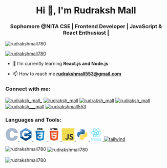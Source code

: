 <h1 align="center">Hi 👋, I'm Rudraksh Mall</h1>
<h3 align="center">Sophomore @NITA CSE | Frontend Developer | JavaScript & React Enthusiast |</h3>

<p align="left"> <img src="https://komarev.com/ghpvc/?username=rudrakshmall780&label=Profile%20views&color=0e75b6&style=flat" alt="rudrakshmall780" /> </p>

<p align="left"> <a href="https://github.com/ryo-ma/github-profile-trophy"><img src="https://github-profile-trophy.vercel.app/?username=rudrakshmall780" alt="rudrakshmall780" /></a> </p>

- 🌱 I’m currently learning **React.js and Node.js**

- 📫 How to reach me **rudrakshmall553@gmail.com**

<h3 align="left">Connect with me:</h3>
<p align="left">
<a href="https://twitter.com/rudraksh_mall_" target="blank"><img align="center" src="https://raw.githubusercontent.com/rahuldkjain/github-profile-readme-generator/master/src/images/icons/Social/twitter.svg" alt="rudraksh_mall_" height="30" width="40" /></a>
<a href="https://instagram.com/rudraksh_mall" target="blank"><img align="center" src="https://raw.githubusercontent.com/rahuldkjain/github-profile-readme-generator/master/src/images/icons/Social/instagram.svg" alt="rudraksh_mall" height="30" width="40" /></a>
<a href="https://www.codechef.com/users/rudraksh_mall" target="blank"><img align="center" src="https://cdn.jsdelivr.net/npm/simple-icons@3.1.0/icons/codechef.svg" alt="rudraksh_mall" height="30" width="40" /></a>
<a href="https://codeforces.com/profile/rudraksh_mall" target="blank"><img align="center" src="https://raw.githubusercontent.com/rahuldkjain/github-profile-readme-generator/master/src/images/icons/Social/codeforces.svg" alt="rudraksh_mall" height="30" width="40" /></a>
<a href="https://www.leetcode.com/rudraksh___mall" target="blank"><img align="center" src="https://raw.githubusercontent.com/rahuldkjain/github-profile-readme-generator/master/src/images/icons/Social/leet-code.svg" alt="rudraksh___mall" height="30" width="40" /></a>
<a href="https://auth.geeksforgeeks.org/user/rudrakshmall553" target="blank"><img align="center" src="https://raw.githubusercontent.com/rahuldkjain/github-profile-readme-generator/master/src/images/icons/Social/geeks-for-geeks.svg" alt="rudrakshmall553" height="30" width="40" /></a>
</p>

<h3 align="left">Languages and Tools:</h3>
<p align="left"> <a href="https://www.cprogramming.com/" target="_blank" rel="noreferrer"> <img src="https://raw.githubusercontent.com/devicons/devicon/master/icons/c/c-original.svg" alt="c" width="40" height="40"/> </a> <a href="https://www.w3schools.com/cpp/" target="_blank" rel="noreferrer"> <img src="https://raw.githubusercontent.com/devicons/devicon/master/icons/cplusplus/cplusplus-original.svg" alt="cplusplus" width="40" height="40"/> </a> <a href="https://www.w3schools.com/css/" target="_blank" rel="noreferrer"> <img src="https://raw.githubusercontent.com/devicons/devicon/master/icons/css3/css3-original-wordmark.svg" alt="css3" width="40" height="40"/> </a> <a href="https://www.w3.org/html/" target="_blank" rel="noreferrer"> <img src="https://raw.githubusercontent.com/devicons/devicon/master/icons/html5/html5-original-wordmark.svg" alt="html5" width="40" height="40"/> </a> <a href="https://developer.mozilla.org/en-US/docs/Web/JavaScript" target="_blank" rel="noreferrer"> <img src="https://raw.githubusercontent.com/devicons/devicon/master/icons/javascript/javascript-original.svg" alt="javascript" width="40" height="40"/> </a> <a href="https://www.python.org" target="_blank" rel="noreferrer"> <img src="https://raw.githubusercontent.com/devicons/devicon/master/icons/python/python-original.svg" alt="python" width="40" height="40"/> </a> <a href="https://reactjs.org/" target="_blank" rel="noreferrer"> <img src="https://raw.githubusercontent.com/devicons/devicon/master/icons/react/react-original-wordmark.svg" alt="react" width="40" height="40"/> </a> <a href="https://tailwindcss.com/" target="_blank" rel="noreferrer"> <img src="https://www.vectorlogo.zone/logos/tailwindcss/tailwindcss-icon.svg" alt="tailwind" width="40" height="40"/> </a> </p>

<p><img align="left" src="https://github-readme-stats.vercel.app/api/top-langs?username=rudrakshmall780&show_icons=true&locale=en&layout=compact" alt="rudrakshmall780" /></p>

<p>&nbsp;<img align="center" src="https://github-readme-stats.vercel.app/api?username=rudrakshmall780&show_icons=true&locale=en" alt="rudrakshmall780" /></p>

<p><img align="center" src="https://github-readme-streak-stats.herokuapp.com/?user=rudrakshmall780&" alt="rudrakshmall780" /></p>
